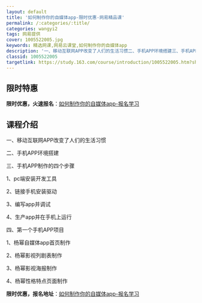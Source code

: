 ```yaml
---
layout: default
title: '如何制作你的自媒体app-限时优惠-网易精品课'
permalink: /:categories/:title/
categories: wangyi2
tags: 网易提供
cover: 1005522005.jpg
keywords: 精选网课,网易云课堂,如何制作你的自媒体app
description: '一、移动互联网APP改变了人们的生活习惯二、手机APP环境搭建三、手机APP制作的四个步骤1、pc端安装开发工具2、链接'
classid: 1005522005
targetlink: https://study.163.com/course/introduction/1005522005.htm?share=1&shareId=1025206652&utm_campaign=share&utm_medium=iphoneShare&utm_source=&utm_u=1025206652
---
```


## 限时特惠

**限时优惠，火速报名**：[如何制作你的自媒体app-报名学习](https://study.163.com/course/introduction/1005522005.htm?share=1&shareId=1025206652&utm_campaign=share&utm_medium=iphoneShare&utm_source=&utm_u=1025206652)

## 课程介绍

一、移动互联网APP改变了人们的生活习惯

二、手机APP环境搭建

三、手机APP制作的四个步骤

1、pc端安装开发工具

2、链接手机安装驱动

3、编写app并调试

4、生产app并在手机上运行

四、第一个手机APP项目

1、杨幂自媒体app首页制作

2、杨幂影视列剧表制作

3、杨幂影视海报制作

4、杨幂性格特点页面制作

**限时优惠，报名地址**：[如何制作你的自媒体app-报名学习](https://study.163.com/course/introduction/1005522005.htm?share=1&shareId=1025206652&utm_campaign=share&utm_medium=iphoneShare&utm_source=&utm_u=1025206652)

